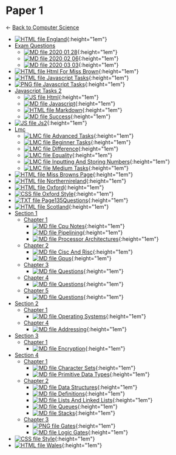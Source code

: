 # Paper 1

← [Back to Computer Science](..)

- [![HTML file](https://img.icons8.com/windows/512/4a90e2/regular-document.png) England](england.html){:height="1em"}
- [Exam Questions](exam_questions/index.html)
  - [![MD file](exam_questions/https://img.icons8.com/windows/512/4a90e2/regular-document.png) 2020 01 28](exam_questions/2020_01_28.html){:height="1em"}
  - [![MD file](exam_questions/https://img.icons8.com/windows/512/4a90e2/regular-document.png) 2020 02 06](exam_questions/2020_02_06.html){:height="1em"}
  - [![MD file](exam_questions/https://img.icons8.com/windows/512/4a90e2/regular-document.png) 2020 03 03](exam_questions/2020_03_03.html){:height="1em"}
- [![HTML file](https://img.icons8.com/windows/512/4a90e2/regular-document.png) Html For Miss Brown](html_for_miss_brown.html){:height="1em"}
- [![HTML file](https://img.icons8.com/windows/512/4a90e2/regular-document.png) Javascript Tasks](javascript_tasks.html){:height="1em"}
- [![PNG file](https://img.icons8.com/windows/512/4a90e2/image-document.png) Javascript Tasks](javascript_tasks.png){:height="1em"}
- [Javascript Tasks 2](javascript_tasks_2/index.html)
  - [![JS file](javascript_tasks_2/https://img.icons8.com/windows/512/4a90e2/js.png) Html](javascript_tasks_2/html.js){:height="1em"}
  - [![MD file](javascript_tasks_2/https://img.icons8.com/windows/512/4a90e2/regular-document.png) Javascript](javascript_tasks_2/javascript.html){:height="1em"}
  - [![HTML file](javascript_tasks_2/https://img.icons8.com/windows/512/4a90e2/regular-document.png) Markdown](javascript_tasks_2/markdown.html){:height="1em"}
  - [![MD file](javascript_tasks_2/https://img.icons8.com/windows/512/4a90e2/regular-document.png) Success](javascript_tasks_2/success.html){:height="1em"}
- [![JS file](https://img.icons8.com/windows/512/4a90e2/js.png) Js2](js2.js){:height="1em"}
- [Lmc](lmc/index.html)
  - [![LMC file](lmc/https://img.icons8.com/windows/512/4a90e2/important-file.png) Advanced Tasks](lmc/advanced_tasks.lmc){:height="1em"}
  - [![LMC file](lmc/https://img.icons8.com/windows/512/4a90e2/important-file.png) Beginner Tasks](lmc/beginner_tasks.lmc){:height="1em"}
  - [![LMC file](lmc/https://img.icons8.com/windows/512/4a90e2/important-file.png) Difference](lmc/difference.lmc){:height="1em"}
  - [![LMC file](lmc/https://img.icons8.com/windows/512/4a90e2/important-file.png) Equality](lmc/equality.lmc){:height="1em"}
  - [![LMC file](lmc/https://img.icons8.com/windows/512/4a90e2/important-file.png) Inputting And Storing Numbers](lmc/inputting_and_storing_numbers.lmc){:height="1em"}
  - [![LMC file](lmc/https://img.icons8.com/windows/512/4a90e2/important-file.png) Medium Tasks](lmc/medium_tasks.lmc){:height="1em"}
- [![HTML file](https://img.icons8.com/windows/512/4a90e2/regular-document.png) Miss Browns Page](miss_browns_page.html){:height="1em"}
- [![HTML file](https://img.icons8.com/windows/512/4a90e2/regular-document.png) Northernireland](northernIreland.html){:height="1em"}
- [![HTML file](https://img.icons8.com/windows/512/4a90e2/regular-document.png) Oxford](oxford.html){:height="1em"}
- [![CSS file](https://img.icons8.com/windows/512/4a90e2/css.png) Oxford Style](oxford_style.css){:height="1em"}
- [![TXT file](https://img.icons8.com/windows/512/4a90e2/document.png) Page135Questions](page135questions.txt){:height="1em"}
- [![HTML file](https://img.icons8.com/windows/512/4a90e2/regular-document.png) Scotland](scotland.html){:height="1em"}
- [Section 1](section_1/index.html)
  - [Chapter 1](section_1/chapter_1/index.html)
    - [![MD file](section_1/chapter_1/https://img.icons8.com/windows/512/4a90e2/regular-document.png) Cpu Notes](section_1/chapter_1/cpu_notes.html){:height="1em"}
    - [![MD file](section_1/chapter_1/https://img.icons8.com/windows/512/4a90e2/regular-document.png) Pipelining](section_1/chapter_1/pipelining.html){:height="1em"}
    - [![MD file](section_1/chapter_1/https://img.icons8.com/windows/512/4a90e2/regular-document.png) Processor Architectures](section_1/chapter_1/processor_architectures.html){:height="1em"}
  - [Chapter 2](section_1/chapter_2/index.html)
    - [![MD file](section_1/chapter_2/https://img.icons8.com/windows/512/4a90e2/regular-document.png) Cisc And Risc](section_1/chapter_2/cisc_and_risc.html){:height="1em"}
    - [![MD file](section_1/chapter_2/https://img.icons8.com/windows/512/4a90e2/regular-document.png) Gpus](section_1/chapter_2/gpus.html){:height="1em"}
  - [Chapter 3](section_1/chapter_3/index.html)
    - [![MD file](section_1/chapter_3/https://img.icons8.com/windows/512/4a90e2/regular-document.png) Questions](section_1/chapter_3/questions.html){:height="1em"}
  - [Chapter 4](section_1/chapter_4/index.html)
    - [![MD file](section_1/chapter_4/https://img.icons8.com/windows/512/4a90e2/regular-document.png) Questions](section_1/chapter_4/questions.html){:height="1em"}
  - [Chapter 5](section_1/chapter_5/index.html)
    - [![MD file](section_1/chapter_5/https://img.icons8.com/windows/512/4a90e2/regular-document.png) Questions](section_1/chapter_5/questions.html){:height="1em"}
- [Section 2](section_2/index.html)
  - [Chapter 1](section_2/chapter_1/index.html)
    - [![MD file](section_2/chapter_1/https://img.icons8.com/windows/512/4a90e2/regular-document.png) Operating Systems](section_2/chapter_1/operating_systems.html){:height="1em"}
  - [Chapter 4](section_2/chapter_4/index.html)
    - [![MD file](section_2/chapter_4/https://img.icons8.com/windows/512/4a90e2/regular-document.png) Addressing](section_2/chapter_4/addressing.html){:height="1em"}
- [Section 3](section_3/index.html)
  - [Chapter 1](section_3/chapter_1/index.html)
    - [![MD file](section_3/chapter_1/https://img.icons8.com/windows/512/4a90e2/regular-document.png) Encryption](section_3/chapter_1/encryption.html){:height="1em"}
- [Section 4](section_4/index.html)
  - [Chapter 1](section_4/chapter_1/index.html)
    - [![MD file](section_4/chapter_1/https://img.icons8.com/windows/512/4a90e2/regular-document.png) Character Sets](section_4/chapter_1/character_sets.html){:height="1em"}
    - [![MD file](section_4/chapter_1/https://img.icons8.com/windows/512/4a90e2/regular-document.png) Primitive Data Types](section_4/chapter_1/primitive_data_types.html){:height="1em"}
  - [Chapter 2](section_4/chapter_2/index.html)
    - [![MD file](section_4/chapter_2/https://img.icons8.com/windows/512/4a90e2/regular-document.png) Data Structures](section_4/chapter_2/data_structures.html){:height="1em"}
    - [![MD file](section_4/chapter_2/https://img.icons8.com/windows/512/4a90e2/regular-document.png) Definitions](section_4/chapter_2/definitions.html){:height="1em"}
    - [![MD file](section_4/chapter_2/https://img.icons8.com/windows/512/4a90e2/regular-document.png) Lists And Linked Lists](section_4/chapter_2/lists_and_linked_lists.html){:height="1em"}
    - [![MD file](section_4/chapter_2/https://img.icons8.com/windows/512/4a90e2/regular-document.png) Queues](section_4/chapter_2/queues.html){:height="1em"}
    - [![MD file](section_4/chapter_2/https://img.icons8.com/windows/512/4a90e2/regular-document.png) Stacks](section_4/chapter_2/stacks.html){:height="1em"}
  - [Chapter 3](section_4/chapter_3/index.html)
    - [![PNG file](section_4/chapter_3/https://img.icons8.com/windows/512/4a90e2/image-document.png) Gates](section_4/chapter_3/gates.png){:height="1em"}
    - [![MD file](section_4/chapter_3/https://img.icons8.com/windows/512/4a90e2/regular-document.png) Logic Gates](section_4/chapter_3/logic_gates.html){:height="1em"}
- [![CSS file](https://img.icons8.com/windows/512/4a90e2/css.png) Style](style.css){:height="1em"}
- [![HTML file](https://img.icons8.com/windows/512/4a90e2/regular-document.png) Wales](wales.html){:height="1em"}
